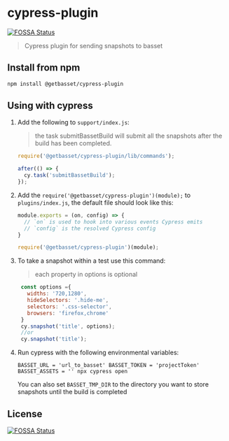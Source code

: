 # cypress-plugin
[![FOSSA Status](https://app.fossa.io/api/projects/git%2Bgithub.com%2Fbasset%2Fcypress-plugin.svg?type=shield)](https://app.fossa.io/projects/git%2Bgithub.com%2Fbasset%2Fcypress-plugin?ref=badge_shield)


> Cypress plugin for sending snapshots to basset

## Install from npm

```sh
npm install @getbasset/cypress-plugin
```

## Using with cypress

1. Add the following to `support/index.js`:
    > the task submitBassetBuild will submit all the snapshots after the build has been completed.
    ```js
    require('@getbasset/cypress-plugin/lib/commands');
    
    after(() => {
      cy.task('submitBassetBuild');
    });
    ```

2. Add the `require('@getbasset/cypress-plugin')(module);` to `plugins/index.js`, the default file should look like this:
    ```js
    module.exports = (on, config) => {
      // `on` is used to hook into various events Cypress emits
      // `config` is the resolved Cypress config
    }
   
    require('@getbasset/cypress-plugin')(module);
    ```

3. To take a snapshot within a test use this command:
    > each property in options is optional
    ```js
     const options ={
       widths: '720,1280',
       hideSelectors: '.hide-me',
       selectors: '.css-selector',
       browsers: 'firefox,chrome'
     }
     cy.snapshot('title', options);
     //or
     cy.snapshot('title');
    ```
   
4. Run cypress with the following environmental variables:
    ```shell script
   BASSET_URL = 'url_to_basset' BASSET_TOKEN = 'projectToken' BASSET_ASSETS = '' npx cypress open
    ```
   You can also set `BASSET_TMP_DIR` to the directory you want to store snapshots until the build is completed

## License
[![FOSSA Status](https://app.fossa.io/api/projects/git%2Bgithub.com%2Fbasset%2Fcypress-plugin.svg?type=large)](https://app.fossa.io/projects/git%2Bgithub.com%2Fbasset%2Fcypress-plugin?ref=badge_large)